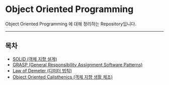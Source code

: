 # Object Oriented Programming
    
Object Oriented Programming 에 대해 정리하는 Repository입니다. 

***

## 목차

<ul>
    <li> <a href="Documents/solid.md"> SOLID (객체 지향 설계)</a>  </li>
    <li> <a href="Documents/grasp.md"> GRASP (General Responsibility Assignment Software Patterns) </a></li>
    <li> <a href="Documents/law-of-demeter.md"> Law of Demeter (디미터 법칙)</a> </li>
    <li> <a href="Documents/object-calisthenics.md"> Object Oriented Calisthenics (객체 지향 생활 체조)</a> </li>
</ul>
